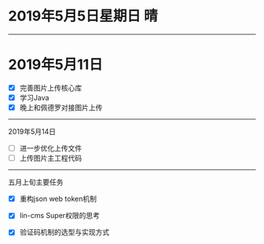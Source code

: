 # 2019年5月5日星期日 晴

---

# 2019年5月11日
- [x] 完善图片上传核心库
- [x] 学习Java
- [x] 晚上和佩德罗对接图片上传

--- 

2019年5月14日
- [ ] 进一步优化上传文件
- [ ] 上传图片主工程代码

--- 
五月上旬主要任务
- [x] 重构json web token机制
- [x] lin-cms Super权限的思考
- [x] 验证码机制的选型与实现方式

